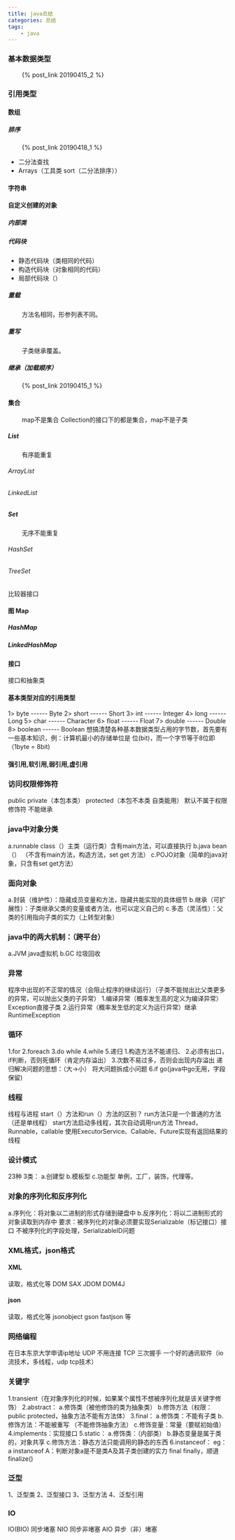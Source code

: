 ```yaml
---
title: java总结
categories: 总结
tags: 
	- java
---
```

### 基本数据类型

&nbsp;&nbsp;&nbsp;&nbsp;&nbsp;&nbsp;&nbsp;&nbsp;{% post_link 20190415_2 %}

<!-- more -->

### 引用类型
#### 数组
##### 排序
&nbsp;&nbsp;&nbsp;&nbsp;&nbsp;&nbsp;&nbsp;&nbsp;{% post_link 20190418_1 %}
* 二分法查找
* Arrays（工具类   sort（二分法排序））

#### 字符串



#### 自定义创建的对象
##### 内部类
##### 代码块
* 静态代码块（类相同的代码）
* 构造代码块（对象相同的代码）
* 局部代码块（）

##### 重载
&nbsp;&nbsp;&nbsp;&nbsp;&nbsp;&nbsp;&nbsp;&nbsp;方法名相同，形参列表不同。
##### 重写
&nbsp;&nbsp;&nbsp;&nbsp;&nbsp;&nbsp;&nbsp;&nbsp;子类继承覆盖。
##### 继承（加载顺序）

&nbsp;&nbsp;&nbsp;&nbsp;&nbsp;&nbsp;&nbsp;&nbsp;{% post_link 20190415_1 %}

#### 集合
&nbsp;&nbsp;&nbsp;&nbsp;&nbsp;&nbsp;&nbsp;&nbsp;map不是集合 Collection的接口下的都是集合，map不是子类
##### List
&nbsp;&nbsp;&nbsp;&nbsp;&nbsp;&nbsp;&nbsp;&nbsp;有序能重复
###### ArrayList
###### LinkedList
##### Set
&nbsp;&nbsp;&nbsp;&nbsp;&nbsp;&nbsp;&nbsp;&nbsp;无序不能重复
###### HashSet
###### TreeSet 
比较器接口
#### 图 Map
##### HashMap
##### LinkedHashMap
#### 接口
接口和抽象类
#### 基本类型对应的引用类型
1> byte       ------    Byte
2> short      ------   Short
3> int          ------    Integer
4> long       ------    Long
5> char       ------    Character
6> float       ------    Float
7> double   ------    Double
8> boolean ------    Boolean
 想搞清楚各种基本数据类型占用的字节数，首先要有一些基本知识，例：计算机最小的存储单位是 位(bit)，而一个字节等于8位即（1byte = 8bit)

#### 强引用,软引用,弱引用,虚引用

### 访问权限修饰符
public private（本包本类） protected（本包不本类 自类能用）
默认不属于权限修饰符 不能继承
### java中对象分类
a.runnable class（）主类（运行类）含有main方法，可以直接执行
b.java bean（） （不含有main方法，构造方法，set get 方法）
c.POJO对象（简单的java对象，只含有set get方法）
### 面向对象
a.封装（维护性）：隐藏成员变量和方法，隐藏共能实现的具体细节
b.继承（可扩展性）：子类继承父类的变量或者方法，也可以定义自己的
c.多态（灵活性）：父类的引用指向子类的实力（上转型对象）
### java中的两大机制：（跨平台）
a.JVM java虚拟机
b.GC 垃圾回收
### 异常
程序中出现的不正常的情况（会阻止程序的继续运行）（子类不能抛出比父类更多的异常，可以抛出父类的子异常）
1.编译异常（概率发生高的定义为编译异常）Exception直接子类
2.运行异常（概率发生低的定义为运行异常）继承RuntimeException
### 循环
1.for
2.foreach
3.do while
4.while
5.递归
    1.构造方法不能递归、
    2.必须有出口，if判断，否则死循环（肯定内存溢出）
    3.次数不易过多，否则会出现内存溢出
    递归解决问题的思想：（大->小）
    将大问题拆成小问题
6.if go(java中go无用，字段保留)
### 线程
线程与进程
start（）方法和run（）方法的区别？
    run方法只是一个普通的方法（还是单线程）
    start方法启动多线程，其次自动调用run方法
Thread，Runnable，callable
使用ExecutorService、Callable、Future实现有返回结果的线程
### 设计模式
23种
3类：
a.创建型
b.模板型
c.功能型
单例，工厂，装饰，代理等。
### 对象的序列化和反序列化
a.序列化：将对象以二进制的形式存储到硬盘中
b.反序列化：将以二进制形式的对象读取到内存中
要求：被序列化的对象必须要实现Serializable（标记接口）接口
不被序列化的字段处理，SerializableID问题
### XML格式，json格式
#### XML
读取，格式化等
DOM
SAX
JDOM
DOM4J
#### json
读取，格式化等
jsonobject
gson
fastjson
等
### 网络编程
在日本东京大学申请ip地址
UDP 不用连接
TCP 三次握手 
一个好的通讯软件（io流技术，多线程，udp tcp技术）
### 关键字
1.transient（在对象序列化的时候，如果某个属性不想被序列化就是该关键字修饰）
2.abstract：
a.修饰类（被他修饰的类为抽象类）
b.修饰方法（权限：public protected，抽象方法不能有方法体）
3.final：
a.修饰类：不能有子类
b.修饰方法：不能被重写 （不能修饰抽象方法）
c.修饰变量：常量（要赋初始值）
4.implements：实现接口
5.static：
a.修饰类：（内部类）
b.静态变量是属于类的，对象共享
c.修饰方法：静态方法只能调用的静态的东西
6.instanceof：
eg：a instanceof A：判断对象a是不是类A及其子类创建的实力
final finally，顺道finalize()

### 泛型
1、泛型类
2、泛型接口
3、泛型方法
4、泛型引用

### IO
IO(BIO) 同步堵塞
NIO 同步非堵塞
AIO 异步（非）堵塞
